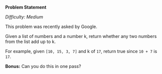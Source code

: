 **Problem Statement**

*Difficulty: Medium*

This problem was recently asked by Google.

Given a list of numbers and a number k, return whether any two numbers from the list add up to k.

For example, given `[10, 15, 3, 7]` and k of `17`, return true since `10 + 7` is `17`.

**Bonus:** Can you do this in one pass?
